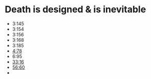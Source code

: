 # Death is designed & is inevitable

- 3:145
- 3:154
- 3:156
- 3:168
- 3:185
- [4:78](https://quran.com/4/78)
- 6:95
- [33:16](https://quran.com/33/16)
- [56:60](https://quran.com/56/60)
- 
